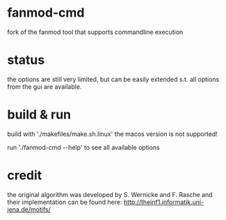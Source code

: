 # fanmod-cmd
fork of the fanmod tool that supports commandline execution

# status
the options are still very limited, but can be easily extended s.t. all
options from the gui are available.

# build & run
build with './makefiles/make.sh.linux'
the macos version is not supported!

run './fanmod-cmd --help' to see all available options

# credit
the original algorithm was developed by S. Wernicke and F. Rasche and
their implementation can be found here:
http://theinf1.informatik.uni-jena.de/motifs/
